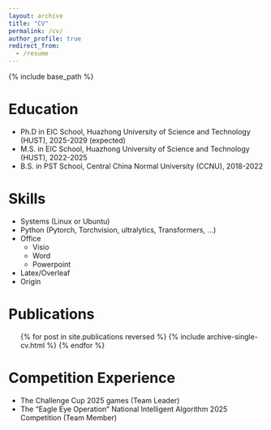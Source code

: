 ```yaml
---
layout: archive
title: "CV"
permalink: /cv/
author_profile: true
redirect_from:
  - /resume
---
```


{% include base_path %}

Education
======
* Ph.D in EIC School, Huazhong University of Science and Technology (HUST), 2025-2029 (expected)
* M.S. in EIC School, Huazhong University of Science and Technology (HUST), 2022-2025
* B.S. in PST School, Central China Normal University (CCNU), 2018-2022

  
Skills
======
* Systems (Linux or Ubuntu)
* Python (Pytorch, Torchvision, ultralytics, Transformers, ...)
* Office
  * Visio
  * Word
  * Powerpoint
* Latex/Overleaf
* Origin

Publications
======
  <ul>{% for post in site.publications reversed %}
    {% include archive-single-cv.html %}
  {% endfor %}</ul>
  
Competition Experience
======
* The Challenge Cup 2025 games (Team Leader)
* The “Eagle Eye Operation” National Intelligent Algorithm 2025 Competition (Team Member)
